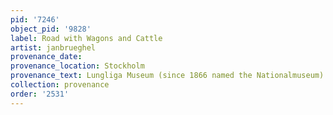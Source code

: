 ```yaml
---
pid: '7246'
object_pid: '9828'
label: Road with Wagons and Cattle
artist: janbrueghel
provenance_date:
provenance_location: Stockholm
provenance_text: Lungliga Museum (since 1866 named the Nationalmuseum)
collection: provenance
order: '2531'
---
```

